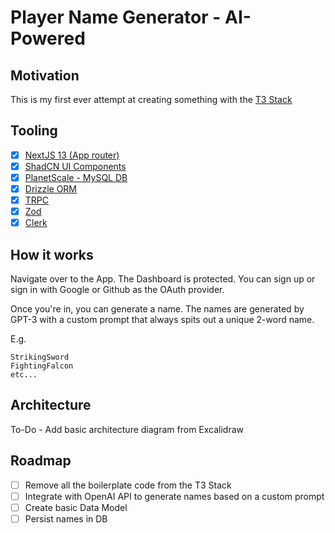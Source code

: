 # Player Name Generator - AI-Powered

## Motivation

This is my first ever attempt at creating something with the [T3 Stack](https://create.t3.gg/)

## Tooling

- [x] [NextJS 13 (App router)](https://nextjs.org/docs)
- [x] [ShadCN UI Components](https://ui.shadcn.com/)
- [x] [PlanetScale - MySQL DB](https://planetscale.com/)
- [x] [Drizzle ORM](https://orm.drizzle.team/)
- [x] [TRPC](https://trpc.io/)
- [x] [Zod](https://github.com/colinhacks/zod)
- [x] [Clerk](https://clerk.com/)

## How it works

Navigate over to the App. The Dashboard is protected. You can sign up or sign in with Google or Github as the OAuth provider.

Once you're in, you can generate a name. The names are generated by GPT-3 with a custom prompt that always spits out a unique 2-word name.

E.g.

```
StrikingSword
FightingFalcon
etc...
```

## Architecture

To-Do - Add basic architecture diagram from Excalidraw

## Roadmap

- [ ] Remove all the boilerplate code from the T3 Stack
- [ ] Integrate with OpenAI API to generate names based on a custom prompt
- [ ] Create basic Data Model
- [ ] Persist names in DB
